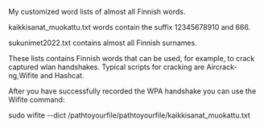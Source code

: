 My customized word lists of almost all Finnish words.

kaikkisanat_muokattu.txt words contain the suffix 12345678910 and 666.

sukunimet2022.txt contains almost all Finnish surnames.


These lists contains Finnish words that can be used, for example, to crack captured wlan handshakes.
Typical scripts for cracking are Aircrack-ng,Wifite and Hashcat.




After you have successfully recorded the WPA handshake you can use the Wifite command:

sudo wifite --dict /pathtoyourfile/pathtoyourfile/kaikkisanat_muokattu.txt

